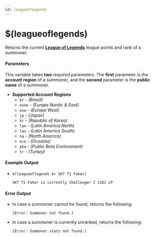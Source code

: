 ```yaml
---
id: leagueoflegends
---
```


# $(leagueoflegends)

Returns the current [**League of Legends**](https://leagueoflegends.com) league points and rank of a summoner.

#### Parameters

This variable takes **two** *required* parameters. The **first** parameter is the **account region** of a summoner, and the **second** parameter is the **public name** of a summoner.

* **Supported Account Regions**
  * `br` - *(Brazil)*
  * `eune` - *(Europe Nordic & East)*
  * `euw` - *(Europe West)*
  * `jp` - *(Japan)*
  * `kr` - *(Republic of Korea)*
  * `lan` - *(Latin America North)*
  * `las` - *(Latin America South)*
  * `na` - *(North America)*
  * `oce` - *(Oceania)*
  * `pbe` - *(Public Beta Environment)*
  * `tr` - *(Turkey)*

#### Example Output

* `$(leagueoflegends kr SKT T1 Faker)`

    ```
    SKT T1 Faker is currently Challenger I 1102 LP
    ```

#### Error Output

* In case a summoner cannot be found, returns the following:

    ```
    [Error: Summoner not found.] 
    ```

* In case a summoner is currently unranked, returns the following:

    ```
    [Error: Summoner stats not found.] 
    ```
